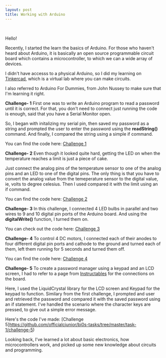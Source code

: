 ```yaml
---
layout: post 
title: Working with Arduino
---
```

&nbsp;

Hello! &nbsp;

Recently, I started the learn the basics of Arduino. For those who haven't heard about Arduino, it is basically an open source programmable circuit board which contains a microcontroller, to which we can a wide array of devices.
&nbsp;

I didn't have accesss to a physical Arduino, so I did my learning on [Tinkercad](https://www.tinkercad.com), which is a virtual lab where you can make circuits.
&nbsp;

I also referred to Arduino For Dummies, from John Nussey to make sure that I'm learning it right.
&nbsp;

**Challenge- 1**
First one was to write an Arduino program to read a password until it is correct. For that, you don't need to connect just running the code is enough, said that you have a Serial Monitor open.
&nbsp;

So, I began with initalizing my serial pin, then saved my password as a string and prompted the user to enter the password using the **readString()** command. And finally, I compared the string using a simple if command.
&nbsp;

You can find the code here:
[Challenge 1](https://github.com/officialcjunior/bi0s-tasks/blob/master/task-1/challenge-1/)
&nbsp;


**Challenge- 2**
Even though it looked quite hard, getting the LED on when the temperature reaches a limit is just a piece of cake.
&nbsp;

Just connect the analog pins of the temperature sensor to one of the analog pins and an LED to one of the digital pins. The only thing is that you have to convert the analog value from the temeperature sensor to the digital value, ie, volts to degree celesius. Then I used compared it with the limit using an if command.

You can find the code here:
[Challenge 2](https://github.com/officialcjunior/bi0s-tasks/blob/master/task-1/challenge-2)

**Challenge- 3**
In this challenge, I connected 4 LED bulbs in parallel and two wires to 9 and 10 digital pin ports of the Arduino board. And using the **digitalWrite()** function, I turned them on.
&nbsp;

You can check out the code here:
[Challenge 3](https://github.com/officialcjunior/bi0s-tasks/tree/master/task-1/challenge-3)
&nbsp;

**Challenge- 4**
To control 4 DC motors, I connected each of their anodes to four different digital pin ports and cathode to the ground and turned each of them, left them running for 5 seconds and turned them off.

You can find the code here:
[Challenge 4](https://github.com/officialcjunior/bi0s-tasks/tree/master/task-1/challenge-4)

**Challenge- 5**
To create a password manager using a keypad and an LCD screen, I had to refer to a page from [Instructables](https://www.instructables.com/id/Arduino-16x2-LCD-Display-and-4x4-Matrix-Keypad/) for the connections on the board.
&nbsp;

Here, I used the LiquidCrystal library for the LCD screen and Keypad for the keypad to function. Similary from the first challenge, I prompted and user and retrieved the password and compared it with the saved password using an if statement. I've handled the scenario where the character keys are pressed, to give out a simple error message.

Here's the code I've made:
[Challenge 5]https://github.com/officialcjunior/bi0s-tasks/tree/master/task-1/challenge-5)
&nbsp;


Looking back, I've learned a lot about basic electronics, how microcontrollers work, and picked up some new knowledge about circuits and programming.





 
